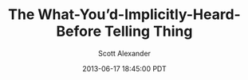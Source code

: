 ---
layout: podcast
title: "The What-You’d-Implicitly-Heard-Before Telling Thing"
author: Scott Alexander
description: https://slatestarcodex.com/2013/06/17/the-what-youd-implicitly-heard-before-telling-thing/
date: 2013-06-17 18:45:00 PDT
length: 1546602
duration: 387
guid: the-what-youd-implicitly-heard-before-telling-thing
---